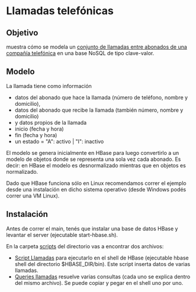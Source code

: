 # Llamadas telefónicas

## Objetivo
muestra cómo se modela un [conjunto de llamadas entre abonados de una compañía telefónica](https://github.com/uqbar-project/eg-telefonia-hbase/wiki) en una base NoSQL de tipo clave-valor. 

## Modelo
La llamada tiene como información 

* datos del abonado que hace la llamada (número de teléfono, nombre y domicilio), 
* datos del abonado que recibe la llamada (también número, nombre y domicilio) 
* y datos propios de la llamada 
 * inicio (fecha y hora)
 * fin (fecha y hora)
 * un estado = "A": activo | "I": inactivo

El modelo se genera inicialmente en HBase para luego convertirlo a un modelo de objetos 
donde se representa una sola vez cada abonado.
Es decir: en HBase el modelo es desnormalizado mientras que en objetos es normalizado.

Dado que HBase funciona sólo en Linux recomendamos correr el ejemplo desde una instalación en dicho sistema operativo
(desde Windows podés correr una VM Linux).

## Instalación
Antes de correr el main, tenés que instalar una base de datos HBase y levantar el server (ejecutable start-hbase.sh). 

En la carpeta [scripts](scripts) del directorio vas a encontrar dos archivos:

* [Script Llamadas](scripts/scriptLlamadas) para ejecutarlo en el shell de HBase (ejecutable hbase shell del directorio $HBASE_DIR/bin). 
Este script inserta datos de varias llamadas.
* [Queries llamadas](scripts/queriesLlamadas) resuelve varias consultas (cada uno se explica dentro del mismo archivo). Se puede copiar y pegar en el shell uno por uno.
